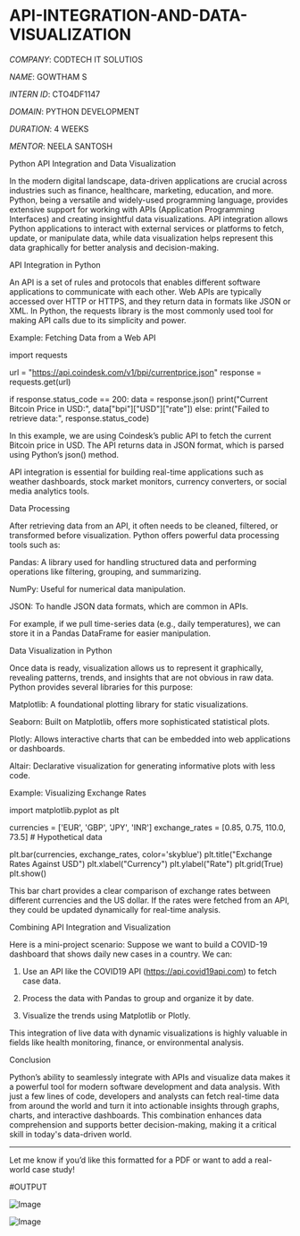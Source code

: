 # API-INTEGRATION-AND-DATA-VISUALIZATION
*COMPANY*: CODTECH IT SOLUTIOS

*NAME*: GOWTHAM S

*INTERN ID*: CTO4DF1147

*DOMAIN*: PYTHON DEVELOPMENT

*DURATION*: 4 WEEKS
 
*MENTOR*: NEELA SANTOSH

Python API Integration and Data Visualization

In the modern digital landscape, data-driven applications are crucial across industries such as finance, healthcare, marketing, education, and more. Python, being a versatile and widely-used programming language, provides extensive support for working with APIs (Application Programming Interfaces) and creating insightful data visualizations. API integration allows Python applications to interact with external services or platforms to fetch, update, or manipulate data, while data visualization helps represent this data graphically for better analysis and decision-making.

API Integration in Python

An API is a set of rules and protocols that enables different software applications to communicate with each other. Web APIs are typically accessed over HTTP or HTTPS, and they return data in formats like JSON or XML. In Python, the requests library is the most commonly used tool for making API calls due to its simplicity and power.

Example: Fetching Data from a Web API

import requests

url = "https://api.coindesk.com/v1/bpi/currentprice.json"
response = requests.get(url)

if response.status_code == 200:
    data = response.json()
    print("Current Bitcoin Price in USD:", data["bpi"]["USD"]["rate"])
else:
    print("Failed to retrieve data:", response.status_code)

In this example, we are using Coindesk’s public API to fetch the current Bitcoin price in USD. The API returns data in JSON format, which is parsed using Python’s json() method.

API integration is essential for building real-time applications such as weather dashboards, stock market monitors, currency converters, or social media analytics tools.

Data Processing

After retrieving data from an API, it often needs to be cleaned, filtered, or transformed before visualization. Python offers powerful data processing tools such as:

Pandas: A library used for handling structured data and performing operations like filtering, grouping, and summarizing.

NumPy: Useful for numerical data manipulation.

JSON: To handle JSON data formats, which are common in APIs.


For example, if we pull time-series data (e.g., daily temperatures), we can store it in a Pandas DataFrame for easier manipulation.

Data Visualization in Python

Once data is ready, visualization allows us to represent it graphically, revealing patterns, trends, and insights that are not obvious in raw data. Python provides several libraries for this purpose:

Matplotlib: A foundational plotting library for static visualizations.

Seaborn: Built on Matplotlib, offers more sophisticated statistical plots.

Plotly: Allows interactive charts that can be embedded into web applications or dashboards.

Altair: Declarative visualization for generating informative plots with less code.


Example: Visualizing Exchange Rates

import matplotlib.pyplot as plt

currencies = ['EUR', 'GBP', 'JPY', 'INR']
exchange_rates = [0.85, 0.75, 110.0, 73.5]  # Hypothetical data

plt.bar(currencies, exchange_rates, color='skyblue')
plt.title("Exchange Rates Against USD")
plt.xlabel("Currency")
plt.ylabel("Rate")
plt.grid(True)
plt.show()

This bar chart provides a clear comparison of exchange rates between different currencies and the US dollar. If the rates were fetched from an API, they could be updated dynamically for real-time analysis.

Combining API Integration and Visualization

Here is a mini-project scenario: Suppose we want to build a COVID-19 dashboard that shows daily new cases in a country. We can:

1. Use an API like the COVID19 API (https://api.covid19api.com) to fetch case data.


2. Process the data with Pandas to group and organize it by date.


3. Visualize the trends using Matplotlib or Plotly.



This integration of live data with dynamic visualizations is highly valuable in fields like health monitoring, finance, or environmental analysis.

Conclusion

Python’s ability to seamlessly integrate with APIs and visualize data makes it a powerful tool for modern software development and data analysis. With just a few lines of code, developers and analysts can fetch real-time data from around the world and turn it into actionable insights through graphs, charts, and interactive dashboards. This combination enhances data comprehension and supports better decision-making, making it a critical skill in today's data-driven world.


---

Let me know if you’d like this formatted for a PDF or want to add a real-world case study!

#OUTPUT

![Image](https://github.com/user-attachments/assets/10556695-af5f-47cf-af04-a9520b226312)

![Image](https://github.com/user-attachments/assets/5b21a642-13cb-4ceb-9603-4cbcd848b029)
